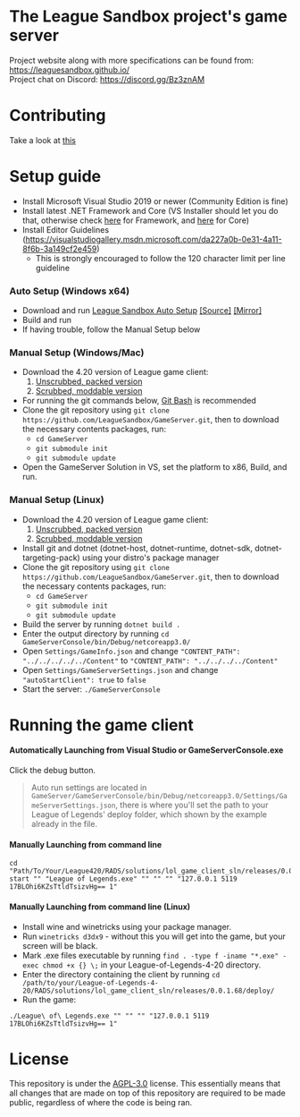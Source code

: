 # The League Sandbox project's game server
Project website along with more specifications can be found from: https://leaguesandbox.github.io/  
Project chat on Discord: https://discord.gg/Bz3znAM

# Contributing

Take a look at [this](https://github.com/LeagueSandbox/GameServer/blob/indev/CONTRIBUTING.md)

# Setup guide
* Install Microsoft Visual Studio 2019 or newer (Community Edition is fine)
* Install latest .NET Framework and Core (VS Installer should let you do that, otherwise check [here](https://dotnet.microsoft.com/download/dotnet-framework) for Framework, and [here](https://dotnet.microsoft.com/download/dotnet-core) for Core)
* Install Editor Guidelines (https://visualstudiogallery.msdn.microsoft.com/da227a0b-0e31-4a11-8f6b-3a149cf2e459)
	* This is strongly encouraged to follow the 120 character limit per line guideline
	
### Auto Setup (Windows x64)
* Download and run [League Sandbox Auto Setup](https://github.com/LeagueSandbox/LeagueSandboxAutoSetup/releases/download/v1.1/League.Sandbox.Auto.Setup.exe) 
[[Source]](https://github.com/LeagueSandbox/LeagueSandboxAutoSetup/archive/v1.1.zip)
[[Mirror]](https://github.com/LeagueSandbox/LeagueSandboxAutoSetup/archive/v1.1.tar.gz)
* Build and run
* If having trouble, follow the Manual Setup below
		
### Manual Setup (Windows/Mac)
* Download the 4.20 version of League game client:
	1. [Unscrubbed, packed version](https://mega.nz/#!hpkiQK5A!pFkZJtxCMQktJf4umplAdPC_Fukt0xgMfO7g3bGp1Io)
	2. [Scrubbed, moddable version](https://drive.google.com/file/d/1JVUGe75nMluczrY14xb0KDXiihFRlGnV)
* For running the git commands below, [Git Bash](https://gitforwindows.org/) is recommended
* Clone the git repository using ```git clone https://github.com/LeagueSandbox/GameServer.git```, then to download the necessary contents packages, run:
	* ```cd GameServer```
	* ```git submodule init```
	* ```git submodule update```
* Open the GameServer Solution in VS, set the platform to x86, Build, and run.


### Manual Setup (Linux)
* Download the 4.20 version of League game client:
	1. [Unscrubbed, packed version](https://mega.nz/#!hpkiQK5A!pFkZJtxCMQktJf4umplAdPC_Fukt0xgMfO7g3bGp1Io)
	2. [Scrubbed, moddable version](https://drive.google.com/file/d/12sWXWPQdTDIpNTJMOygC61zS7DnoFLfy)
* Install git and dotnet (dotnet-host, dotnet-runtime, dotnet-sdk, dotnet-targeting-pack) using your distro's package manager
* Clone the git repository using ```git clone https://github.com/LeagueSandbox/GameServer.git```, then to download the necessary contents packages, run:
	* ```cd GameServer```
	* ```git submodule init```
	* ```git submodule update```
* Build the server by running ```dotnet build .```
* Enter the output directory by running ```cd GameServerConsole/bin/Debug/netcoreapp3.0/```
* Open ```Settings/GameInfo.json``` and change ```"CONTENT_PATH": "../../../../../Content"``` to ```"CONTENT_PATH": "../../../../Content"```
* Open ```Settings/GameServerSettings.json``` and change ```"autoStartClient": true``` to ```false```
* Start the server: ```./GameServerConsole```

# Running the game client

#### Automatically Launching from Visual Studio or GameServerConsole.exe
Click the debug button.
> Auto run settings are located in `GameServer/GameServerConsole/bin/Debug/netcoreapp3.0/Settings/GameServerSettings.json`, there is where you'll set the path to your League of Legends' deploy folder, which shown by the example already in the file.

#### Manually Launching from command line
```
cd "Path/To/Your/League420/RADS/solutions/lol_game_client_sln/releases/0.0.1.68/deploy/"
start "" "League of Legends.exe" "" "" "" "127.0.0.1 5119 17BLOhi6KZsTtldTsizvHg== 1"
```

#### Manually Launching from command line (Linux)
* Install wine and winetricks using your package manager.
* Run ```winetricks d3dx9``` - without this you will get into the game, but your screen will be black.
* Mark .exe files executable by running ```find . -type f -iname "*.exe" -exec chmod +x {} \;``` in your League-of-Legends-4-20 directory.
* Enter the directory containing the client by running ```cd /path/to/your/League-of-Legends-4-20/RADS/solutions/lol_game_client_sln/releases/0.0.1.68/deploy/```
* Run the game:

```
./League\ of\ Legends.exe "" "" "" "127.0.0.1 5119 17BLOhi6KZsTtldTsizvHg== 1"
```

# License

This repository is under the [AGPL-3.0](LICENSE) license.
This essentially means that all changes that are made on top of this repository are required to be made public, regardless of where the code is being ran.
